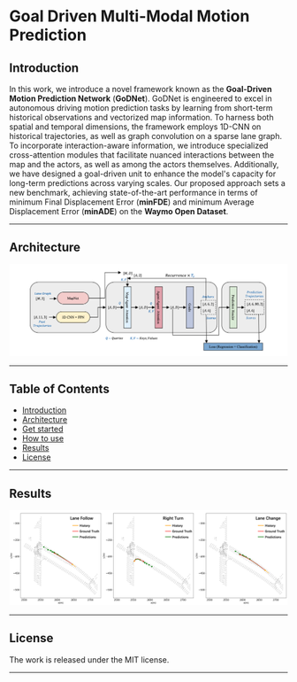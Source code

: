 # Goal Driven Multi-Modal Motion Prediction

## Introduction

In this work, we introduce a novel framework known as the **Goal-Driven Motion Prediction Network** (**GoDNet**). GoDNet is engineered to excel in autonomous driving motion prediction tasks by learning from short-term historical observations and vectorized map information. To harness both spatial and temporal dimensions, the framework employs 1D-CNN on historical trajectories, as well as graph convolution on a sparse lane graph. To incorporate interaction-aware information, we introduce specialized cross-attention modules that facilitate nuanced interactions between the map and the actors, as well as among the actors themselves. Additionally, we have designed a goal-driven unit to enhance the model's capacity for long-term predictions across varying scales. Our proposed approach sets a new benchmark, achieving state-of-the-art performance in terms of minimum Final Displacement Error (**minFDE**) and minimum Average Displacement Error (**minADE**) on the **Waymo Open Dataset**.

---

## Architecture
![Architecture](pictures/Architecture.png)

---

## Table of Contents
* [Introduction](https://github.com/LiamTheronC/GoDNet/blob/master/README.md#introduction)
* [Architecture](https://github.com/LiamTheronC/GoDNet/blob/master/README.md#architecture)
* [Get started](https://github.com/LiamTheronC/waymo_motion_prediction#installation)
* [How to use](https://github.com/LiamTheronC/waymo_motion_prediction#usage)
* [Results](https://github.com/LiamTheronC/GoDNet/blob/master/README.md#results)
* [License](https://github.com/LiamTheronC/waymo_motion_prediction/blob/main/README.md#license)

---

## Results
![result](pictures/result.png)

---
 
## License
  
The work is released under the MIT license.
  
---
